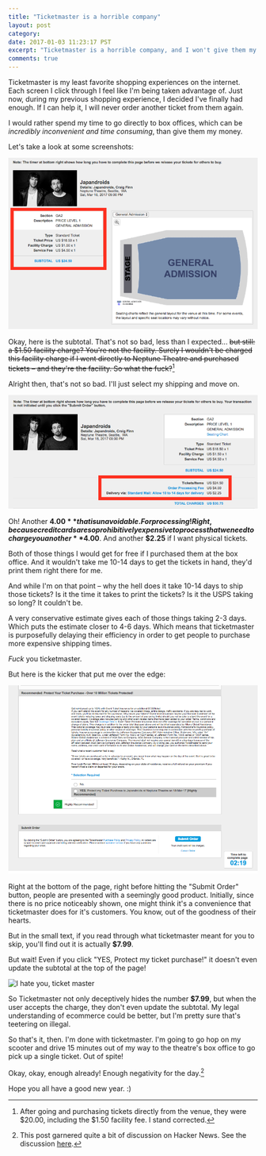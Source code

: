 ```yaml
---
title: "Ticketmaster is a horrible company"
layout: post
category:
date: 2017-01-03 11:23:17 PST
excerpt: "Ticketmaster is a horrible company, and I won't give them my business anymore."
comments: true
---
```


<span class='newthought'>Ticketmaster is my least favorite shopping experiences on the internet.</span> Each screen I click through I feel like I'm being taken advantage of. Just now, during my previous shopping experience, I decided I've finally had enough. If I can help it, I will never order another ticket from them again.

I would rather spend my time to go directly to box offices, which can be _incredibly inconvenient and time consuming_, than give them my money.

Let's take a look at some screenshots:

<img src="/images/ticket_master/sub_total.png" alt="Sub Total"/>

Okay, here is the subtotal. That's not so bad, less than I expected... <s>but still: a $1.50 facility charge? You're not the facility. Surely I wouldn't be charged this facility charge if I went directly to Neptune Theatre and purchased tickets – and they're the facility. So what the fuck?</s>[^1]

Alright then, that's not so bad. I'll just select my shipping and move on.

<img src="/images/ticket_master/total_charges.png" alt="Total Charges"/>

Oh! Another **$4.00** that is unavoidable. For processing! Right, because credit cards are so prohibitively expensive to process that we need to charge you another **$4.00**. And another **$2.25** if I want physical tickets.

Both of those things I would get for free if I purchased them at the box office. And it wouldn't take me 10-14 days to get the tickets in hand, they'd print them right there for me.

And while I'm on that point – why the hell does it take 10-14 days to ship those tickets? Is it the time it takes to print the tickets? Is it the USPS taking so long? It couldn't be.

A very conservative estimate gives each of those things taking 2-3 days. Which puts the estimate closer to 4-6 days. Which means that ticketmaster is purposefully delaying their efficiency in order to get people to purchase more expensive shipping times.

_Fuck_ you ticketmaster.

But here is the kicker that put me over the edge:

<img src="/images/ticket_master/ticket_protection.png" alt="ticket protection"/>

Right at the bottom of the page, right before hitting the "Submit Order" button, people are presented with a seemingly good product. Initially, since there is no price noticeably shown, one might think it's a convenience that ticketmaster does for it's customers. You know, out of the goodness of their hearts.

But in the small text, if you read through what ticketmaster meant for you to skip, you'll find out it is actually **$7.99**.

But wait! Even if you click "YES, Protect my ticket purchase!" it doesn't even update the subtotal at the top of the page!

<img src="/images/ticket_master/ticket_master_is_horrible.gif" alt="I hate you, ticket master"/>


So Ticketmaster not only deceptively hides the number **$7.99**, but when the user accepts the charge, they don't even update the subtotal. My legal understanding of ecommerce could be better, but I'm pretty sure that's teetering on illegal.

So that's it, then. I'm done with ticketmaster. I'm going to go hop on my scooter and drive 15 minutes out of my way to the theatre's box office to go pick up a single ticket. Out of spite!

Okay, okay, enough already! Enough negativity for the day.[^2]

Hope you all have a good new year. :)

[^1]: After going and purchasing tickets directly from the venue, they were $20.00, including the $1.50 facility fee. I stand corrected.

[^2]: This post garnered quite a bit of discussion on Hacker News. See the discussion [here](https://news.ycombinator.com/item?id=13312629).
